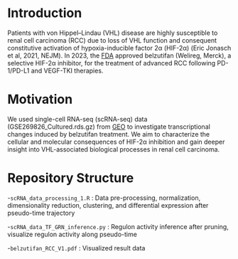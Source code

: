 # Introduction
Patients with von Hippel–Lindau (VHL) disease are highly susceptible to renal cell carcinoma (RCC) due to loss of VHL function and consequent constitutive activation of hypoxia-inducible factor 2α (HIF-2α) (Eric Jonasch et al, 2021, NEJM). In 2023, the [FDA](https://www.fda.gov/drugs/resources-information-approved-drugs/fda-approves-belzutifan-advanced-renal-cell-carcinoma#:~:text=The%20most%20common%20adverse%20reactions,(formerly%20Twitter)%20@FDAOncology%20) approved belzutifan (Welireg, Merck), a selective HIF-2α inhibitor, for the treatment of advanced RCC following PD-1/PD-L1 and VEGF-TKI therapies.

# Motivation

We used single-cell RNA-seq (scRNA-seq) data (GSE269826_Cultured.rds.gz) from [GEO](https://www.ncbi.nlm.nih.gov/geo/query/acc.cgi?acc=GSE269826) to investigate transcriptional changes induced by belzutifan treatment. We aim to characterize the cellular and molecular consequences of HIF-2α inhibition and gain deeper insight into VHL-associated biological processes in renal cell carcinoma.

# Repository Structure
-`scRNA_data_processing_1.R` : Data pre-processing, normalization, dimensionality reduction, clustering, and differential expression after pseudo-time trajectory 

-`scRNA_data_TF_GRN_inference.py` : Regulon activity inference after pruning, visualize regulon activity along pseudo-time

-`belzutifan_RCC_V1.pdf` : Visualized result data
